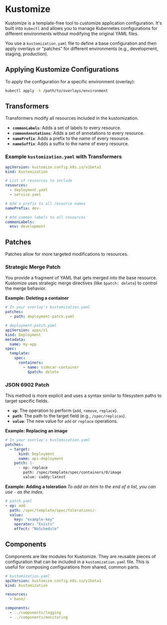 # Kustomize

Kustomize is a template-free tool to customize application configuration. It's built into `kubectl` and allows you to manage Kubernetes configurations for different environments without modifying the original YAML files.

You use a `kustomization.yaml` file to define a base configuration and then apply overlays or "patches" for different environments (e.g., development, staging, production).

## Applying Kustomize Configurations

To apply the configuration for a specific environment (overlay):
```bash
kubectl apply -k /path/to/overlays/environment
```

## Transformers

Transformers modify all resources included in the kustomization.

*   **`commonLabels`**: Adds a set of labels to every resource.
*   **`commonAnnotations`**: Adds a set of annotations to every resource.
*   **`namePrefix`**: Adds a prefix to the name of every resource.
*   **`nameSuffix`**: Adds a suffix to the name of every resource.

### Example `kustomization.yaml` with Transformers

```yaml
apiVersion: kustomize.config.k8s.io/v1beta1
kind: Kustomization

# List of resources to include
resources:
  - deployment.yaml
  - service.yaml

# Add a prefix to all resource names
namePrefix: dev-

# Add common labels to all resources
commonLabels:
  env: development
```

## Patches

Patches allow for more targeted modifications to resources.

### Strategic Merge Patch

You provide a fragment of YAML that gets merged into the base resource. Kustomize uses strategic merge directives (like `$patch: delete`) to control the merge behavior.

**Example: Deleting a container**
```yaml
# In your overlay's kustomization.yaml
patches:
  - path: deployment-patch.yaml
```
```yaml
# deployment-patch.yaml
apiVersion: apps/v1
kind: Deployment
metadata:
  name: my-app
spec:
  template:
    spec:
      containers:
        - name: sidecar-container
          $patch: delete
```

### JSON 6902 Patch

This method is more explicit and uses a syntax similar to filesystem paths to target specific fields.

*   **`op`**: The operation to perform (`add`, `remove`, `replace`).
*   **`path`**: The path to the target field (e.g., `/spec/replicas`).
*   **`value`**: The new value for `add` or `replace` operations.

**Example: Replacing an image**
```yaml
# In your overlay's kustomization.yaml
patches:
  - target:
      kind: Deployment
      name: api-deployment
    patch: |-
      - op: replace
        path: /spec/template/spec/containers/0/image
        value: caddy:latest
```

**Example: Adding a toleration**
*To add an item to the end of a list, you can use `-` as the index.*
```yaml
# patch.yaml
- op: add
  path: /spec/template/spec/tolerations/-
  value:
    key: "example-key"
    operator: "Exists"
    effect: "NoSchedule"
```

## Components

Components are like modules for Kustomize. They are reusable pieces of configuration that can be included in a `kustomization.yaml` file. This is useful for composing configurations from shared, common parts.

```yaml
# kustomization.yaml
apiVersion: kustomize.config.k8s.io/v1beta1
kind: Kustomization

resources:
  - base/

components:
  - ../components/logging
  - ../components/monitoring
```
